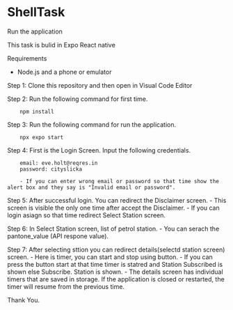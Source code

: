 # ShellTask

Run the application

This task is bulid in Expo React native

Requirements
- Node.js and a phone or emulator

Step 1: Clone this repository and then open in Visual Code Editor

Step 2: Run the following command for first time.

        npm install
        
Step 3: Run the following command for run the application.

        npx expo start
        

Step 4: First is the Login Screen. Input the following credentials.

        email: eve.holt@reqres.in
        password: cityslicka
        
        - If you can enter wrong email or password so that time show the alert box and they say is "Invalid email or password".
   
Step 5: After successful login. You can redirect the Disclaimer screen.
        - This screen is visible the only one time after accept the Disclaimer.
        - If you can login asiagn so that time redirect Select Station screen.

Step 6: In Select Station screen, list of petrol station.
        - You can serach the pantone_value (API respone value).
        
Step 7: After selecting sttion you can redirect details(selectd station screen) screen.
       - Here is timer, you can start and stop using button.
       - If you can press the button start at that time timer is statred and Station Subscribed is shown else Subscribe.
Station is shown.
       - The details screen has individual timers that are saved in storage. If the application is closed or restarted, the timer will resume from the previous time.

Thank You.
